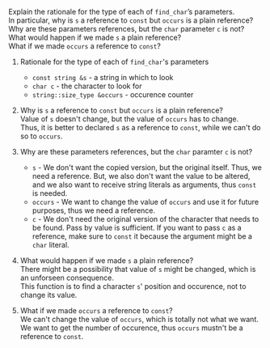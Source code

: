 Explain the rationale for the type of each of `find_char`’s parameters.<br>
In particular, why is `s` a reference to `const` but `occurs` is a plain reference?<br>
Why are these parameters references, but the `char` parameter `c` is not?<br>
What would happen if we made `s` a plain reference?<br>
What if we made `occurs` a reference to `const`?

1. Rationale for the type of each of `find_char`'s parameters
    * `const string &s` - a string in which to look
    * `char c` - the character to look for
    * `string::size_type &occurs` - occurence counter

2. Why is `s` a reference to `const` but `occurs` is a plain reference?<br>
    Value of `s` doesn't change, but the value of `occurs` has to change.<br>
    Thus, it is better to declared `s` as a reference to `const`, while we can't do so to `occurs`.

3. Why are these parameters references, but the `char` paramter `c` is not?
    * `s` - We don't want the copied version, but the original itself. Thus, we need a reference. But, we also don't want the value to be altered, and we also want to receive string literals as arguments, thus `const` is needed.
    * `occurs` - We want to change the value of `occurs` and use it for future purposes, thus we need a reference.
    * `c` - We don't need the original version of the character that needs to be found. Pass by value is sufficient. If you want to pass `c` as a reference, make sure to `const` it because the argument might be a `char` literal.

4. What would happen if we made `s` a plain reference?<br>
    There might be a possibility that value of `s` might be changed, which is an unforseen consequence.<br>
    This function is to find a character `s`' position and occurence, not to change its value.

5. What if we made `occurs` a reference to `const`?<br>
    We can't change the value of `occurs`, which is totally not what we want.<br>
    We want to get the number of occurence, thus `occurs` mustn't be a reference to `const`.